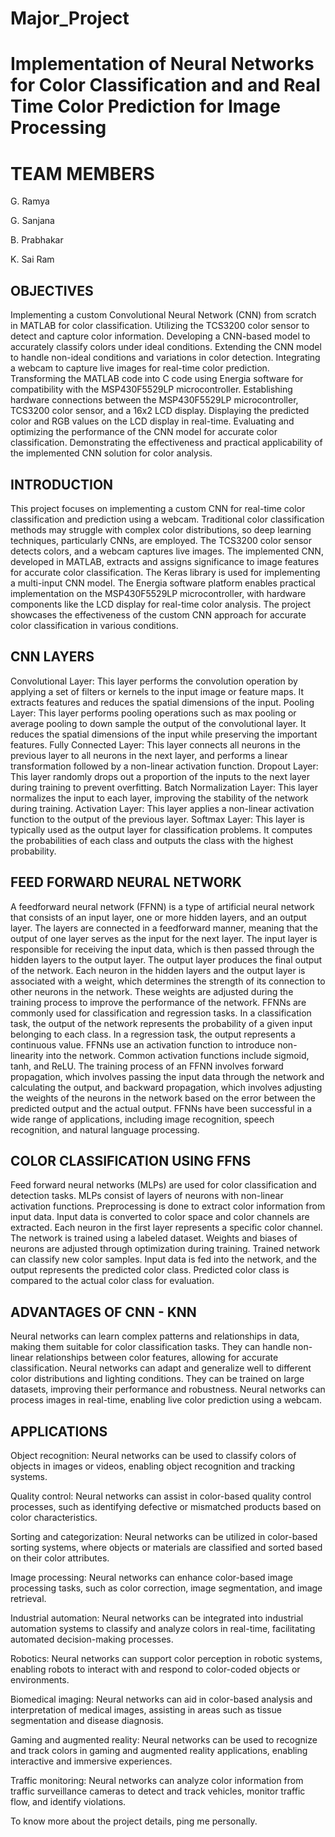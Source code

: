 # Major_Project

# Implementation of Neural Networks for Color Classification and and Real Time Color Prediction for Image Processing

# TEAM MEMBERS
G. Ramya 

G. Sanjana 

B. Prabhakar 

K. Sai Ram 

## OBJECTIVES

Implementing a custom Convolutional Neural Network (CNN) from scratch in MATLAB for color classification.
Utilizing the TCS3200 color sensor to detect and capture color information.
Developing a CNN-based model to accurately classify colors under ideal conditions.
Extending the CNN model to handle non-ideal conditions and variations in color detection.
Integrating a webcam to capture live images for real-time color prediction.
Transforming the MATLAB code into C code using Energia software for compatibility with the MSP430F5529LP microcontroller.
Establishing hardware connections between the MSP430F5529LP microcontroller, TCS3200 color sensor, and a 16x2 LCD display.
Displaying the predicted color and RGB values on the LCD display in real-time.
Evaluating and optimizing the performance of the CNN model for accurate color classification.
Demonstrating the effectiveness and practical applicability of the implemented CNN solution for color analysis.

## INTRODUCTION

This project focuses on implementing a custom CNN for real-time color classification and prediction using a webcam. Traditional color classification methods may struggle with complex color distributions, so deep learning techniques, particularly CNNs, are employed. The TCS3200 color sensor detects colors, and a webcam captures live images. The implemented CNN, developed in MATLAB, extracts and assigns significance to image features for accurate color classification. The Keras library is used for implementing a multi-input CNN model. The Energia software platform enables practical implementation on the MSP430F5529LP microcontroller, with hardware components like the LCD display for real-time color analysis. The project showcases the effectiveness of the custom CNN approach for accurate color classification in various conditions.

## CNN LAYERS

Convolutional Layer: This layer performs the convolution operation by applying a set of filters or kernels to the input image or feature maps. It extracts features and reduces the spatial dimensions of the input.
Pooling Layer: This layer performs pooling operations such as max pooling or average pooling to down sample the output of the convolutional layer. It reduces the spatial dimensions of the input while preserving the important features.
Fully Connected Layer: This layer connects all neurons in the previous layer to all neurons in the next layer, and performs a linear transformation followed by a non-linear activation function.
Dropout Layer: This layer randomly drops out a proportion of the inputs to the next layer during training to prevent overfitting.
Batch Normalization Layer: This layer normalizes the input to each layer, improving the stability of the network during training.
Activation Layer: This layer applies a non-linear activation function to the output of the previous layer.
Softmax Layer: This layer is typically used as the output layer for classification problems. It computes the probabilities of each class and outputs the class with the highest probability.

## FEED FORWARD NEURAL NETWORK 

A feedforward neural network (FFNN) is a type of artificial neural network that consists of an input layer, one or more hidden layers, and an output layer. The layers are connected in a feedforward manner, meaning that the output of one layer serves as the input for the next layer.
The input layer is responsible for receiving the input data, which is then passed through the hidden layers to the output layer. The output layer produces the final output of the network.
Each neuron in the hidden layers and the output layer is associated with a weight, which determines the strength of its connection to other neurons in the network. These weights are adjusted during the training process to improve the performance of the network.
FFNNs are commonly used for classification and regression tasks. In a classification task, the output of the network represents the probability of a given input belonging to each class. In a regression task, the output represents a continuous value.
FFNNs use an activation function to introduce non-linearity into the network. Common activation functions include sigmoid, tanh, and ReLU.
The training process of an FFNN involves forward propagation, which involves passing the input data through the network and calculating the output, and backward propagation, which involves adjusting the weights of the neurons in the network based on the error between the predicted output and the actual output.
FFNNs have been successful in a wide range of applications, including image recognition, speech recognition, and natural language processing.

## COLOR CLASSIFICATION USING FFNS

Feed forward neural networks (MLPs) are used for color classification and detection tasks.
MLPs consist of layers of neurons with non-linear activation functions.
Preprocessing is done to extract color information from input data.
Input data is converted to color space and color channels are extracted.
Each neuron in the first layer represents a specific color channel.
The network is trained using a labeled dataset.
Weights and biases of neurons are adjusted through optimization during training.
Trained network can classify new color samples.
Input data is fed into the network, and the output represents the predicted color class.
Predicted color class is compared to the actual color class for evaluation.

## ADVANTAGES OF CNN - KNN

Neural networks can learn complex patterns and relationships in data, making them suitable for color classification tasks.
They can handle non-linear relationships between color features, allowing for accurate classification.
Neural networks can adapt and generalize well to different color distributions and lighting conditions.
They can be trained on large datasets, improving their performance and robustness.
Neural networks can process images in real-time, enabling live color prediction using a webcam.

## APPLICATIONS 

Object recognition: Neural networks can be used to classify colors of objects in images or videos, enabling object recognition and tracking systems.

Quality control: Neural networks can assist in color-based quality control processes, such as identifying defective or mismatched products based on color characteristics.

Sorting and categorization: Neural networks can be utilized in color-based sorting systems, where objects or materials are classified and sorted based on their color attributes.

Image processing: Neural networks can enhance color-based image processing tasks, such as color correction, image segmentation, and image retrieval.

Industrial automation: Neural networks can be integrated into industrial automation systems to classify and analyze colors in real-time, facilitating automated decision-making processes.

Robotics: Neural networks can support color perception in robotic systems, enabling robots to interact with and respond to color-coded objects or environments.

Biomedical imaging: Neural networks can aid in color-based analysis and interpretation of medical images, assisting in areas such as tissue segmentation and disease diagnosis.

Gaming and augmented reality: Neural networks can be used to recognize and track colors in gaming and augmented reality applications, enabling interactive and immersive experiences.

Traffic monitoring: Neural networks can analyze color information from traffic surveillance cameras to detect and track vehicles, monitor traffic flow, and identify violations.

To know more about the project details, ping me personally.

